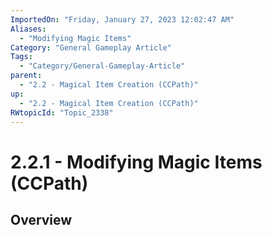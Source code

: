 ```yaml
---
ImportedOn: "Friday, January 27, 2023 12:02:47 AM"
Aliases:
  - "Modifying Magic Items"
Category: "General Gameplay Article"
Tags:
  - "Category/General-Gameplay-Article"
parent:
  - "2.2 - Magical Item Creation (CCPath)"
up:
  - "2.2 - Magical Item Creation (CCPath)"
RWtopicId: "Topic_2338"
---
```

# 2.2.1 - Modifying Magic Items (CCPath)
## Overview

